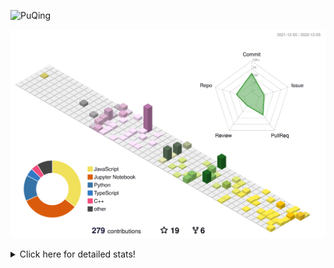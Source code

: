 ![PuQing](https://user-images.githubusercontent.com/27223114/171565019-9a56fae6-b08b-421f-99db-7e830da42371.png)

![](./profile-3d-contrib/profile-season-animate.svg)

<details>
<summary>Click here for detailed stats!</summary>

<!--START_SECTION:waka-->
**I'm a Night 🦉** 

```text
🌞 Morning    46 commits     ███░░░░░░░░░░░░░░░░░░░░░░   11.92% 
🌆 Daytime    127 commits    ████████░░░░░░░░░░░░░░░░░   32.9% 
🌃 Evening    114 commits    ███████░░░░░░░░░░░░░░░░░░   29.53% 
🌙 Night      99 commits     ██████░░░░░░░░░░░░░░░░░░░   25.65%

```


📊 **This Week I Spent My Time On** 

```text
💬 Programming Languages: 
JavaScript               16 hrs 8 mins       ██████████████████░░░░░░░   72.79% 
C++                      2 hrs 28 mins       ██░░░░░░░░░░░░░░░░░░░░░░░   11.19% 
Python                   1 hr 26 mins        █░░░░░░░░░░░░░░░░░░░░░░░░   6.48% 
C                        1 hr 12 mins        █░░░░░░░░░░░░░░░░░░░░░░░░   5.48% 
YAML                     23 mins             ░░░░░░░░░░░░░░░░░░░░░░░░░   1.73%

🔥 Editors: 
VS Code                  22 hrs 10 mins      █████████████████████████   100.0%

💻 Operating System: 
Windows                  15 hrs 51 mins      ██████████████████░░░░░░░   71.5% 
Mac                      6 hrs 19 mins       ███████░░░░░░░░░░░░░░░░░░   28.5%

```


<!--END_SECTION:waka-->
</details>
